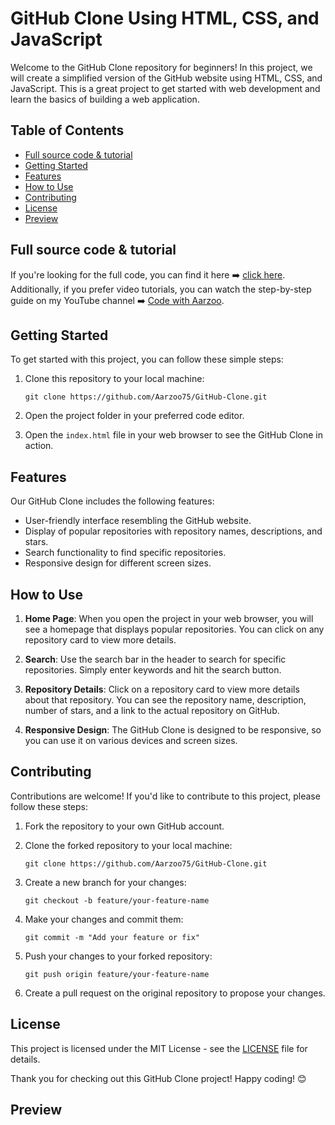 # GitHub Clone Using HTML, CSS, and JavaScript

Welcome to the GitHub Clone repository for beginners! In this project, we will create a simplified version of the GitHub website using HTML, CSS, and JavaScript. This is a great project to get started with web development and learn the basics of building a web application.

## Table of Contents

- [Full source code & tutorial](full-source-code-&-tutorial)
- [Getting Started](#getting-started)
- [Features](#features)
- [How to Use](#how-to-use)
- [Contributing](#contributing)
- [License](#license)
- [Preview](preview)

## Full source code & tutorial

If you're looking for the full code, you can find it here ➡️ [click here](https://dgicode.store). Additionally, if you prefer video tutorials, you can watch the step-by-step guide on my YouTube channel ➡️ [Code with Aarzoo](https://www.youtube.com/@codewithaarzoo).

## Getting Started

To get started with this project, you can follow these simple steps:

1. Clone this repository to your local machine:

   ```shell
   git clone https://github.com/Aarzoo75/GitHub-Clone.git
   ```

2. Open the project folder in your preferred code editor.

3. Open the `index.html` file in your web browser to see the GitHub Clone in action.

## Features

Our GitHub Clone includes the following features:

- User-friendly interface resembling the GitHub website.
- Display of popular repositories with repository names, descriptions, and stars.
- Search functionality to find specific repositories.
- Responsive design for different screen sizes.

## How to Use

1. **Home Page**: When you open the project in your web browser, you will see a homepage that displays popular repositories. You can click on any repository card to view more details.

2. **Search**: Use the search bar in the header to search for specific repositories. Simply enter keywords and hit the search button.

3. **Repository Details**: Click on a repository card to view more details about that repository. You can see the repository name, description, number of stars, and a link to the actual repository on GitHub.

4. **Responsive Design**: The GitHub Clone is designed to be responsive, so you can use it on various devices and screen sizes.

## Contributing

Contributions are welcome! If you'd like to contribute to this project, please follow these steps:

1. Fork the repository to your own GitHub account.

2. Clone the forked repository to your local machine:

   ```shell
   git clone https://github.com/Aarzoo75/GitHub-Clone.git
   ```

3. Create a new branch for your changes:

   ```shell
   git checkout -b feature/your-feature-name
   ```

4. Make your changes and commit them:

   ```shell
   git commit -m "Add your feature or fix"
   ```

5. Push your changes to your forked repository:

   ```shell
   git push origin feature/your-feature-name
   ```

6. Create a pull request on the original repository to propose your changes.

## License

This project is licensed under the MIT License - see the [LICENSE](LICENSE) file for details.

Thank you for checking out this GitHub Clone project! Happy coding! 😊

## Preview
